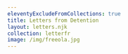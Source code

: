 ```yaml
---
eleventyExcludeFromCollections: true
title: Letters from Detention
layout: letters.njk
collection: letterfr
image: /img/freeola.jpg
---
```


